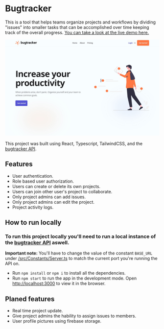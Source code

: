 # Bugtracker

This is a tool that helps teams organize projects and workflows by dividing "issues" into smaller tasks that can be accomplished over time keeping track of the overall progress. [You can take a look at the live demo here.](https://www.bugtracker.tk/)

![thumbnail](/public/static/images/thumbnail.jpg)

This project was built using React, Typescript, TailwindCSS, and the [bugtracker API](https://github.com/Quibble7s/bugtracker-server).

## Features

- User authentication.
- Role based user authorization.
- Users can create or delete its own projects.
- Users can join other user's project to collaborate.
- Only project admins can add issues.
- Only project admins can edit the project.
- Project activity logs.

## How to run locally

### To run this project locally you'll need to run a local instance of the [bugtracker API](https://github.com/Quibble7s/bugtracker-server) aswell.

**Important note:** You'll have to change the value of the constant `BASE_URL` under [/src/Constants/Server.ts](/src/Constants/Server.ts) to match the current port you're running the API on.

- Run `npm install` or `npm i` to install all the dependencies.
- Run `npm start` to run the app in the development mode. Open [http://localhost:3000](http://localhost:3000) to view it in the browser.

## Planed features

- Real time project update.
- Give project admins the hability to assign issues to members.
- User profile pictures using firebase storage.
